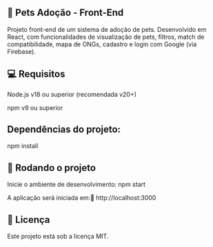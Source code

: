 ## 🐾 Pets Adoção - Front-End
Projeto front-end de um sistema de adoção de pets. Desenvolvido em React, com funcionalidades de visualização de pets, filtros, match de compatibilidade, mapa de ONGs, cadastro e login com Google (via Firebase).

## 💻 Requisitos
Node.js v18 ou superior (recomendada v20+)

npm v9 ou superior

## Dependências do projeto:

npm install

## 🚀 Rodando o projeto
Inicie o ambiente de desenvolvimento: npm start

A aplicação será iniciada em:📍 http://localhost:3000


## 📄 Licença
Este projeto está sob a licença MIT.